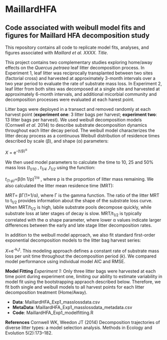 # MaillardHFA
## Code associated with weibull model fits and figures for Maillard HFA decomposition study
This repository contains all code to replicate model fits, analyses, and figures associated with *Maillard et al. XXXX. Title*.

This project contains two complementary studies exploring home/away effects on the *Quercus petraea* leaf litter decomposition process. In Experiment 1, leaf litter was reciprocally transplanted between two sites (factorial cross) and harvested at approximately 3-month intervals over a two year period to evaluate the rate of substrate mass loss. In Experiment 2, leaf litter from both sites was decomposed at a single site and harvested at approximately 6-month intervals, and additional micorbial community and decomposition processes were evaluated at each harest point.

Litter bags were deployed in a transect and removed randomly at each harvest point (**experiment one**: 3 litter bags per harvest; **experiment two**: 13 litter bags per harvest). We used weibull decomposition models (Cornwell *et al.* 2014) to describe  substrate decomposition dynamics throughout each litter decay period. The weibull model characterizes the litter decay process as a continuous Weibull distribution of residence times described by scale (β),  and shape (α) parameters: 

*X* = e<sup>-(t/β)<sup>α</sup>	</sup>		

We then used model parameters to calculate the time to 10, 25 and 50% mass loss (*t<sub>1/10</sub>* , *t<sub>1/4</sub>* ,*t<sub>1/2</sub>* using the function:

*t<sub>(1-p)</sub>*=β(ln 1/p)<sup>1/α</sup> , where p is the proportion of litter mass remaining. We also calculated the litter mean residence time (MRT):

*MRT*= βΓ(1+1/α), where Γ is the gamma function. The ratio of the litter MRT to t<sub>1/2</sub> provides information about the shape of the substrate loss curve. When MRT/t<sub>1/2</sub> is high, labile substrate pools decompose quickly, while substrate loss at later stages of decay is slow. MRT/t<sub>1/2</sub> is typically correlated with the α shape parameter, where lower α values indicate larger differences between the early and late stage litter decomposition rates.

In addition to the weibull model approach, we also fit standard first-order exponential decomposition models to the litter bag harvest series:

*X*=e<sup>-k<sub>s</sub>t</sup>. This modeling approach defines a constant rate of substrate mass loss per unit time throughout the decomposition period (*k*). We  compared model performance using individual model AIC and RMSE. 

**Model Fitting**
*Experiment 1:* Only three litter bags were harvested at each time point during experiment one, limiting our ability to estimate variability in model fit using the bootstrapping appraoch described below. Therefore, we fit both single and weibull models to all harvest points for each litter decomposition treatment (Home/Away). 
 - **Data**: MaillardHFA_Exp1_masslossdata.csv
 - **MetaData**: MaillardHFA_Exp1_masslossdata_metadata.csv
 - **Code**: MaillardHFA_Exp1_modelfitting.R

**References**
Cornwell WK, Weedon JT (2014) Decomposition trajectories of diverse litter types: a model selection analysis. Methods in Ecology and Evolution 5(2):173–182.


